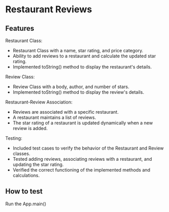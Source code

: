 # Restaurant Reviews

## Features

Restaurant Class:

* Restaurant Class with a name, star rating, and price category.
* Ability to add reviews to a restaurant and calculate the updated star rating.
* Implemented toString() method to display the restaurant's details.

Review Class:

* Review Class with a body, author, and number of stars.
* Implemented toString() method to display the review's details.

Restaurant-Review Association:

* Reviews are associated with a specific restaurant.
* A restaurant maintains a list of reviews.
* The star rating of a restaurant is updated dynamically when a new review is added.

Testing:

* Included test cases to verify the behavior of the Restaurant and Review classes.
* Tested adding reviews, associating reviews with a restaurant, and updating the star rating.
* Verified the correct functioning of the implemented methods and calculations.

## How to test
Run the App.main()